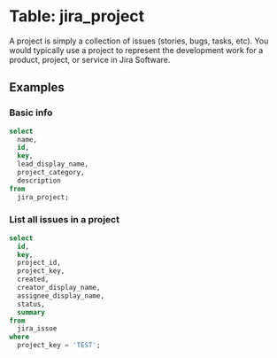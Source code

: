 # Table: jira_project

A project is simply a collection of issues (stories, bugs, tasks, etc). You would typically use a project to represent the development work for a product, project, or service in Jira Software.

## Examples

### Basic info

```sql
select
  name,
  id,
  key,
  lead_display_name,
  project_category,
  description
from
  jira_project;
```

### List all issues in a project

```sql
select
  id,
  key,
  project_id,
  project_key,
  created,
  creator_display_name,
  assignee_display_name,
  status,
  summary
from
  jira_issue
where
  project_key = 'TEST';
```
